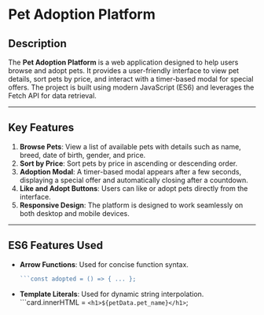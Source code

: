 # Pet Adoption Platform

## Description

The **Pet Adoption Platform** is a web application designed to help users browse and adopt pets. It provides a user-friendly interface to view pet details, sort pets by price, and interact with a timer-based modal for special offers. The project is built using modern JavaScript (ES6) and leverages the Fetch API for data retrieval.

---

## Key Features

1. **Browse Pets**: View a list of available pets with details such as name, breed, date of birth, gender, and price.
2. **Sort by Price**: Sort pets by price in ascending or descending order.
3. **Adoption Modal**: A timer-based modal appears after a few seconds, displaying a special offer and automatically closing after a countdown.
4. **Like and Adopt Buttons**: Users can like or adopt pets directly from the interface.
5. **Responsive Design**: The platform is designed to work seamlessly on both desktop and mobile devices.

---

## ES6 Features Used

- **Arrow Functions**: Used for concise function syntax.

  ````javascript
  ```const adopted = () => { ... };

  ````

- **Template Literals**: Used for dynamic string interpolation.
  ```card.innerHTML = `<h1>${petData.pet_name}</h1>`;
